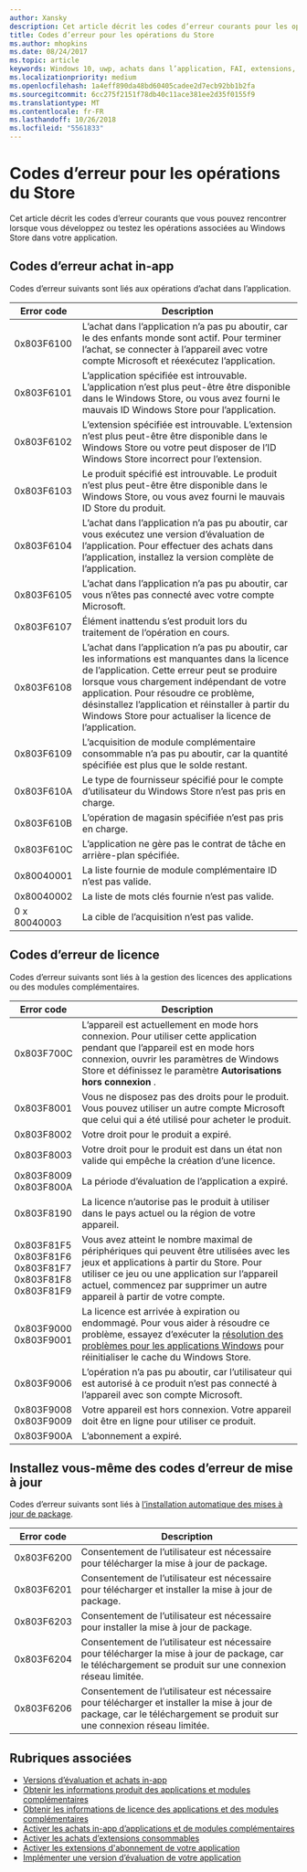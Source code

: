 ```yaml
---
author: Xansky
description: Cet article décrit les codes d’erreur courants pour les opérations du Windows Store pour les applications et modules complémentaires, y compris les achats dans l’application, les licences et installer des mises à jour.
title: Codes d’erreur pour les opérations du Store
ms.author: mhopkins
ms.date: 08/24/2017
ms.topic: article
keywords: Windows 10, uwp, achats dans l’application, FAI, extensions, les codes d’erreur
ms.localizationpriority: medium
ms.openlocfilehash: 1a4eff890da48bd60405cadee2d7ecb92bb1b2fa
ms.sourcegitcommit: 6cc275f2151f78db40c11ace381ee2d35f0155f9
ms.translationtype: MT
ms.contentlocale: fr-FR
ms.lasthandoff: 10/26/2018
ms.locfileid: "5561833"
---
```

# <a name="error-codes-for-store-operations"></a>Codes d’erreur pour les opérations du Store

<!-- confirm whether symbolic names are defined for app developers, or do they just handle direct error code values -->

Cet article décrit les codes d’erreur courants que vous pouvez rencontrer lorsque vous développez ou testez les opérations associées au Windows Store dans votre application.

## <a name="in-app-purchase-error-codes"></a>Codes d’erreur achat in-app

Codes d’erreur suivants sont liés aux opérations d’achat dans l’application.

|  Error code  |  Description  |
|--------------|---------------|
| 0x803F6100   | L’achat dans l’application n’a pas pu aboutir, car le des enfants monde sont actif. Pour terminer l’achat, se connecter à l’appareil avec votre compte Microsoft et réexécutez l’application.               |
| 0x803F6101   | L’application spécifiée est introuvable. L’application n’est plus peut-être être disponible dans le Windows Store, ou vous avez fourni le mauvais ID Windows Store pour l’application.     |
| 0x803F6102   | L’extension spécifiée est introuvable. L’extension n’est plus peut-être être disponible dans le Windows Store ou votre peut disposer de l’ID Windows Store incorrect pour l’extension.                                               |
| 0x803F6103   | Le produit spécifié est introuvable. Le produit n’est plus peut-être être disponible dans le Windows Store, ou vous avez fourni le mauvais ID Store du produit.                                          |
| 0x803F6104   | L’achat dans l’application n’a pas pu aboutir, car vous exécutez une version d’évaluation de l’application. Pour effectuer des achats dans l’application, installez la version complète de l’application.               |
| 0x803F6105   | L’achat dans l’application n’a pas pu aboutir, car vous n’êtes pas connecté avec votre compte Microsoft.                                              |
| 0x803F6107   | Élément inattendu s’est produit lors du traitement de l’opération en cours.                                             |
| 0x803F6108   | L’achat dans l’application n’a pas pu aboutir, car les informations est manquantes dans la licence de l’application. Cette erreur peut se produire lorsque vous chargement indépendant de votre application. Pour résoudre ce problème, désinstallez l’application et réinstaller à partir du Windows Store pour actualiser la licence de l’application.                                          |
| 0x803F6109   | L’acquisition de module complémentaire consommable n’a pas pu aboutir, car la quantité spécifiée est plus que le solde restant.        |
| 0x803F610A   | Le type de fournisseur spécifié pour le compte d’utilisateur du Windows Store n’est pas pris en charge.                                            |
| 0x803F610B   | L’opération de magasin spécifiée n’est pas pris en charge.                                             |
| 0x803F610C   | L’application ne gère pas le contrat de tâche en arrière-plan spécifiée.                                             |
| 0x80040001   | La liste fournie de module complémentaire ID n’est pas valide.                        |
| 0x80040002   | La liste de mots clés fournie n’est pas valide.                   |
| 0 x 80040003   | La cible de l’acquisition n’est pas valide.                       |

## <a name="licensing-error-codes"></a>Codes d’erreur de licence

Codes d’erreur suivants sont liés à la gestion des licences des applications ou des modules complémentaires.

|  Error code  |  Description  |
|--------------|---------------|
| 0x803F700C   | L’appareil est actuellement en mode hors connexion. Pour utiliser cette application pendant que l’appareil est en mode hors connexion, ouvrir les paramètres de Windows Store et définissez le paramètre **Autorisations hors connexion** .            |
| 0x803F8001   | Vous ne disposez pas des droits pour le produit. Vous pouvez utiliser un autre compte Microsoft que celui qui a été utilisé pour acheter le produit.           |
| 0x803F8002   | Votre droit pour le produit a expiré.           |
| 0x803F8003   | Votre droit pour le produit est dans un état non valide qui empêche la création d’une licence.   |
| 0x803F8009<br/>0x803F800A   | La période d’évaluation de l’application a expiré.   |
| 0x803F8190   |  La licence n’autorise pas le produit à utiliser dans le pays actuel ou la région de votre appareil.  |
| 0x803F81F5<br/>0x803F81F6<br/>0x803F81F7<br/>0x803F81F8<br/>0x803F81F9   |  Vous avez atteint le nombre maximal de périphériques qui peuvent être utilisées avec les jeux et applications à partir du Store. Pour utiliser ce jeu ou une application sur l’appareil actuel, commencez par supprimer un autre appareil à partir de votre compte.  |
| 0x803F9000<br/>0x803F9001    |  La licence est arrivée à expiration ou endommagé. Pour vous aider à résoudre ce problème, essayez d’exécuter la [résolution des problèmes pour les applications Windows](https://support.microsoft.com/help/4027498/windows-run-the-troubleshooter-for-windows-apps) pour réinitialiser le cache du Windows Store.     |
| 0x803F9006    |  L’opération n’a pas pu aboutir, car l’utilisateur qui est autorisé à ce produit n’est pas connecté à l’appareil avec son compte Microsoft.            |
| 0x803F9008<br/>0x803F9009    |  Votre appareil est hors connexion. Votre appareil doit être en ligne pour utiliser ce produit.            |
| 0x803F900A    |  L’abonnement a expiré.            |


## <a name="self-install-update-error-codes"></a>Installez vous-même des codes d’erreur de mise à jour

Codes d’erreur suivants sont liés à [l’installation automatique des mises à jour de package](../packaging/self-install-package-updates.md).

|  Error code  |  Description  |
|--------------|---------------|
| 0x803F6200   | Consentement de l’utilisateur est nécessaire pour télécharger la mise à jour de package.               |
| 0x803F6201   | Consentement de l’utilisateur est nécessaire pour télécharger et installer la mise à jour de package.                                                  |
| 0x803F6203   | Consentement de l’utilisateur est nécessaire pour installer la mise à jour de package.                                         |
| 0x803F6204   | Consentement de l’utilisateur est nécessaire pour télécharger la mise à jour de package, car le téléchargement se produit sur une connexion réseau limitée.                                             |
| 0x803F6206   | Consentement de l’utilisateur est nécessaire pour télécharger et installer la mise à jour de package, car le téléchargement se produit sur une connexion réseau limitée.     |


## <a name="related-topics"></a>Rubriques associées

* [Versions d’évaluation et achats in-app](in-app-purchases-and-trials.md)
* [Obtenir les informations produit des applications et modules complémentaires](get-product-info-for-apps-and-add-ons.md)
* [Obtenir les informations de licence des applications et des modules complémentaires](get-license-info-for-apps-and-add-ons.md)
* [Activer les achats in-app d’applications et de modules complémentaires](enable-in-app-purchases-of-apps-and-add-ons.md)
* [Activer les achats d’extensions consommables](enable-consumable-add-on-purchases.md)
* [Activer les extensions d'abonnement de votre application](enable-subscription-add-ons-for-your-app.md)
* [Implémenter une version d’évaluation de votre application](implement-a-trial-version-of-your-app.md)
